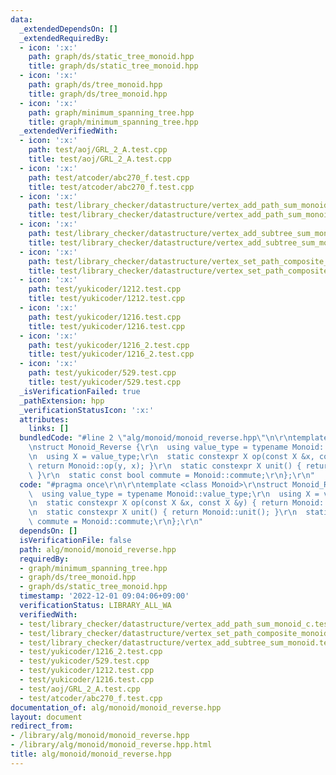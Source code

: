 ```yaml
---
data:
  _extendedDependsOn: []
  _extendedRequiredBy:
  - icon: ':x:'
    path: graph/ds/static_tree_monoid.hpp
    title: graph/ds/static_tree_monoid.hpp
  - icon: ':x:'
    path: graph/ds/tree_monoid.hpp
    title: graph/ds/tree_monoid.hpp
  - icon: ':x:'
    path: graph/minimum_spanning_tree.hpp
    title: graph/minimum_spanning_tree.hpp
  _extendedVerifiedWith:
  - icon: ':x:'
    path: test/aoj/GRL_2_A.test.cpp
    title: test/aoj/GRL_2_A.test.cpp
  - icon: ':x:'
    path: test/atcoder/abc270_f.test.cpp
    title: test/atcoder/abc270_f.test.cpp
  - icon: ':x:'
    path: test/library_checker/datastructure/vertex_add_path_sum_monoid_c.test.cpp
    title: test/library_checker/datastructure/vertex_add_path_sum_monoid_c.test.cpp
  - icon: ':x:'
    path: test/library_checker/datastructure/vertex_add_subtree_sum_monoid.test.cpp
    title: test/library_checker/datastructure/vertex_add_subtree_sum_monoid.test.cpp
  - icon: ':x:'
    path: test/library_checker/datastructure/vertex_set_path_composite_monoid.test.cpp
    title: test/library_checker/datastructure/vertex_set_path_composite_monoid.test.cpp
  - icon: ':x:'
    path: test/yukicoder/1212.test.cpp
    title: test/yukicoder/1212.test.cpp
  - icon: ':x:'
    path: test/yukicoder/1216.test.cpp
    title: test/yukicoder/1216.test.cpp
  - icon: ':x:'
    path: test/yukicoder/1216_2.test.cpp
    title: test/yukicoder/1216_2.test.cpp
  - icon: ':x:'
    path: test/yukicoder/529.test.cpp
    title: test/yukicoder/529.test.cpp
  _isVerificationFailed: true
  _pathExtension: hpp
  _verificationStatusIcon: ':x:'
  attributes:
    links: []
  bundledCode: "#line 2 \"alg/monoid/monoid_reverse.hpp\"\n\r\ntemplate <class Monoid>\r\
    \nstruct Monoid_Reverse {\r\n  using value_type = typename Monoid::value_type;\r\
    \n  using X = value_type;\r\n  static constexpr X op(const X &x, const X &y) {\
    \ return Monoid::op(y, x); }\r\n  static constexpr X unit() { return Monoid::unit();\
    \ }\r\n  static const bool commute = Monoid::commute;\r\n};\r\n"
  code: "#pragma once\r\n\r\ntemplate <class Monoid>\r\nstruct Monoid_Reverse {\r\n\
    \  using value_type = typename Monoid::value_type;\r\n  using X = value_type;\r\
    \n  static constexpr X op(const X &x, const X &y) { return Monoid::op(y, x); }\r\
    \n  static constexpr X unit() { return Monoid::unit(); }\r\n  static const bool\
    \ commute = Monoid::commute;\r\n};\r\n"
  dependsOn: []
  isVerificationFile: false
  path: alg/monoid/monoid_reverse.hpp
  requiredBy:
  - graph/minimum_spanning_tree.hpp
  - graph/ds/tree_monoid.hpp
  - graph/ds/static_tree_monoid.hpp
  timestamp: '2022-12-01 09:04:06+09:00'
  verificationStatus: LIBRARY_ALL_WA
  verifiedWith:
  - test/library_checker/datastructure/vertex_add_path_sum_monoid_c.test.cpp
  - test/library_checker/datastructure/vertex_set_path_composite_monoid.test.cpp
  - test/library_checker/datastructure/vertex_add_subtree_sum_monoid.test.cpp
  - test/yukicoder/1216_2.test.cpp
  - test/yukicoder/529.test.cpp
  - test/yukicoder/1212.test.cpp
  - test/yukicoder/1216.test.cpp
  - test/aoj/GRL_2_A.test.cpp
  - test/atcoder/abc270_f.test.cpp
documentation_of: alg/monoid/monoid_reverse.hpp
layout: document
redirect_from:
- /library/alg/monoid/monoid_reverse.hpp
- /library/alg/monoid/monoid_reverse.hpp.html
title: alg/monoid/monoid_reverse.hpp
---
```

